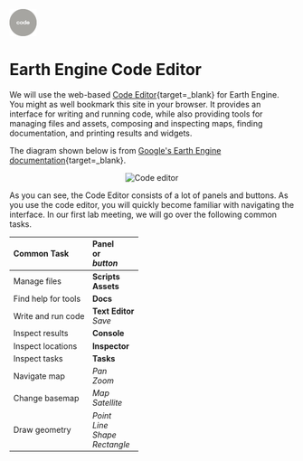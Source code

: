 ![code](../../images/code.png)

# Earth Engine Code Editor  

We will use the web-based [Code Editor](https://code.earthengine.google.com/){target=_blank} for Earth Engine. You might as well bookmark this site in your browser. It provides an interface for writing and running code, while also providing tools for managing files and assets, composing and inspecting maps, finding documentation, and printing results and widgets.  

The diagram shown below is from [Google's Earth Engine documentation](https://developers.google.com/earth-engine/guides/playground){target=_blank}.  

<center>

![Code editor](https://developers.google.com/static/earth-engine/images/Code_editor_diagram.png)  

</center>  

As you can see, the Code Editor consists of a lot of panels and buttons. As you use the code editor, you will quickly become familiar with navigating the interface. In our first lab meeting, we will go over the following common tasks.   

<center>

| Common Task         | __Panel__ </br>or </br>_button_                 |      
| :---                | :---                                              |
| Manage files        | __Scripts__ </br> __Assets__                      |
| Find help for tools | __Docs__                                          |  
| Write and run code  | __Text Editor__ </br> _Save_                      |   
| Inspect results     | __Console__                                       |  
| Inspect locations   | __Inspector__                                     |  
| Inspect tasks       | __Tasks__                                         |  
| Navigate map        | _Pan_ </br>_Zoom_                                 |  
| Change basemap      | _Map_ </br> _Satellite_                           |  
| Draw geometry       | _Point_ </br>_Line_ </br> _Shape_</br>_Rectangle_ |
